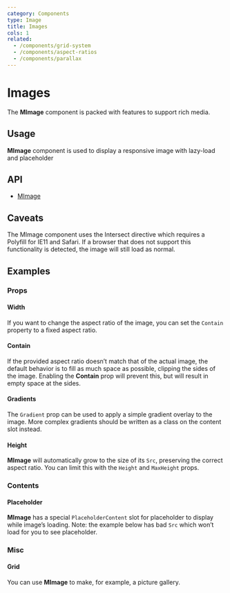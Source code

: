 ```yaml
---
category: Components
type: Image
title: Images
cols: 1
related:
  - /components/grid-system
  - /components/aspect-ratios
  - /components/parallax
---
```


# Images

The **MImage** component is packed with features to support rich media.

## Usage

**MImage** component is used to display a responsive image with lazy-load and placeholder

<images-usage></images-usage>

## API

- [MImage](/api/MImage)

## Caveats

<!--alert:info--> 
The MImage component uses the Intersect directive which requires a Polyfill for IE11 and Safari. If a browser that does not support this functionality is detected, the image will still load as normal.

## Examples

### Props

#### Width

If you want to change the aspect ratio of the image, you can set the `Contain` property to a fixed aspect ratio.

<example file="" />

#### Contain

If the provided aspect ratio doesn’t match that of the actual image, the default behavior is to fill as much space as
possible, clipping the sides of the image. Enabling the **Contain** prop will prevent this, but will result in empty space
at the sides.

<example file="" />

#### Gradients

The `Gradient` prop can be used to apply a simple gradient overlay to the image. More complex gradients should be written
as a class on the content slot instead.

<example file="" />

#### Height

**MImage** will automatically grow to the size of its `Src`, preserving the correct aspect ratio. You can limit this
with the `Height` and `MaxHeight` props.

<example file="" />

### Contents

#### Placeholder

**MImage** has a special `PlaceholderContent` slot for placeholder to display while image’s loading. Note: the example
below has bad `Src` which won’t load for you to see placeholder.

<example file="" />

### Misc

#### Grid

You can use **MImage** to make, for example, a picture gallery.

<example file="" />
